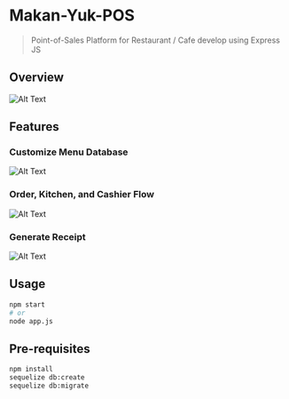 # Makan-Yuk-POS
> Point-of-Sales Platform for Restaurant / Cafe develop using Express JS

## Overview
![Alt Text](https://media.giphy.com/media/cJuKU4Iquy7e8jfNBC/giphy.gif)
## Features
### Customize Menu Database
![Alt Text](https://media.giphy.com/media/vuO9NmoHhV3te5FT8a/giphy.gif)
### Order, Kitchen, and Cashier Flow
![Alt Text](https://media.giphy.com/media/cYkgCq7iqJcCY2UBWV/giphy.gif)
### Generate Receipt
![Alt Text](https://media.giphy.com/media/35yIOTP5f1oimXNywb/giphy.gif)

## Usage
```sh
npm start
# or
node app.js
```

## Pre-requisites
```sh
npm install
sequelize db:create
sequelize db:migrate
```

